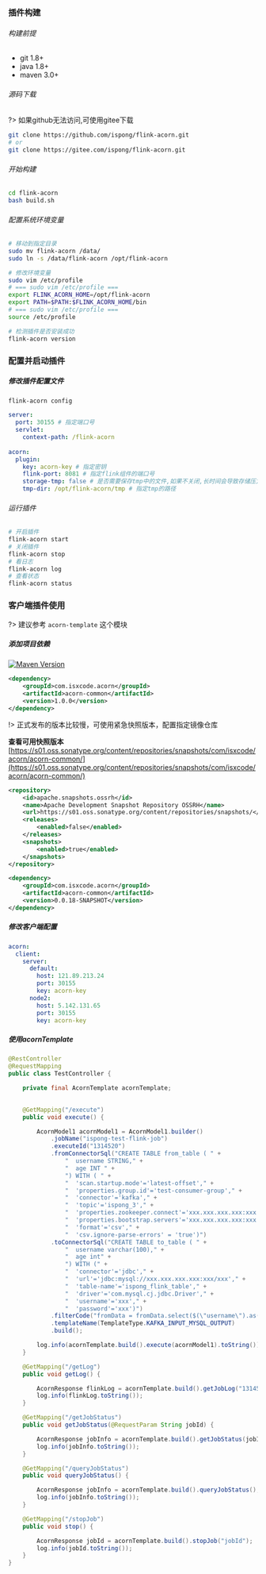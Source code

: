 ### 插件构建

###### 构建前提

- git 1.8+
- java 1.8+
- maven 3.0+

###### 源码下载

?> 如果github无法访问,可使用gitee下载

```bash
git clone https://github.com/ispong/flink-acorn.git
# or
git clone https://gitee.com/ispong/flink-acorn.git
```

###### 开始构建

```bash
cd flink-acorn
bash build.sh
```

###### 配置系统环境变量

```bash
# 移动到指定目录
sudo mv flink-acorn /data/
sudo ln -s /data/flink-acorn /opt/flink-acorn

# 修改环境变量
sudo vim /etc/profile
# === sudo vim /etc/profile ===
export FLINK_ACORN_HOME=/opt/flink-acorn
export PATH=$PATH:$FLINK_ACORN_HOME/bin
# === sudo vim /etc/profile ===
source /etc/profile

# 检测插件是否安装成功
flink-acorn version
```

### 配置并启动插件

##### 修改插件配置文件

```bash
flink-acorn config
```

```yaml
server:
  port: 30155 # 指定端口号
  servlet:
    context-path: /flink-acorn
  
acorn:
  plugin:
    key: acorn-key # 指定密钥
    flink-port: 8081 # 指定flink组件的端口号
    storage-tmp: false # 是否需要保存tmp中的文件,如果不关闭,长时间会导致存储压力
    tmp-dir: /opt/flink-acorn/tmp # 指定tmp的路径
```

###### 运行插件

```bash
# 开启插件
flink-acorn start
# 关闭插件
flink-acorn stop
# 看日志
flink-acorn log
# 查看状态
flink-acorn status
```

### 客户端插件使用

?> 建议参考 `acorn-template` 这个模块

##### 添加项目依赖

[![Maven Version](https://img.shields.io/maven-central/v/com.isxcode.acorn/acorn-common)](https://search.maven.org/artifact/com.isxcode.acorn/acorn-common)

```xml
<dependency>
    <groupId>com.isxcode.acorn</groupId>
    <artifactId>acorn-common</artifactId>
    <version>1.0.0</version>
</dependency>
```

!> 正式发布的版本比较慢，可使用紧急快照版本，配置指定镜像仓库

**查看可用快照版本**  [https://s01.oss.sonatype.org/content/repositories/snapshots/com/isxcode/acorn/acorn-common/](https://s01.oss.sonatype.org/content/repositories/snapshots/com/isxcode/acorn/acorn-common/)

```xml
<repository>
    <id>apache.snapshots.ossrh</id>
    <name>Apache Development Snapshot Repository OSSRH</name>
    <url>https://s01.oss.sonatype.org/content/repositories/snapshots/</url>
    <releases>
        <enabled>false</enabled>
    </releases>
    <snapshots>
        <enabled>true</enabled>
    </snapshots>
</repository>
```

```xml
<dependency>
    <groupId>com.isxcode.acorn</groupId>
    <artifactId>acorn-common</artifactId>
    <version>0.0.18-SNAPSHOT</version>
</dependency>
```

##### 修改客户端配置

```yaml
acorn:  
  client:
    server:
      default:
        host: 121.89.213.24
        port: 30155
        key: acorn-key
      node2:
        host: 5.142.131.65
        port: 30155
        key: acorn-key
```

##### 使用acornTemplate

```java
@RestController
@RequestMapping
public class TestController {

    private final AcornTemplate acornTemplate;

   
    @GetMapping("/execute")
    public void execute() {

        AcornModel1 acornModel1 = AcornModel1.builder()
            .jobName("ispong-test-flink-job")
            .executeId("1314520")
            .fromConnectorSql("CREATE TABLE from_table ( " +
                "  username STRING," +
                "  age INT " +
                ") WITH ( " +
                "  'scan.startup.mode'='latest-offset'," +
                "  'properties.group.id'='test-consumer-group'," +
                "  'connector'='kafka'," +
                "  'topic'='ispong_3'," +
                "  'properties.zookeeper.connect'='xxx.xxx.xxx.xxx:xxx'," +
                "  'properties.bootstrap.servers'='xxx.xxx.xxx.xxx:xxx'," +
                "  'format'='csv'," +
                "  'csv.ignore-parse-errors' = 'true')")
            .toConnectorSql("CREATE TABLE to_table ( " +
                "  username varchar(100)," +
                "  age int" +
                ") WITH (" +
                "  'connector'='jdbc'," +
                "  'url'='jdbc:mysql://xxx.xxx.xxx.xxx:xxx/xxx'," +
                "  'table-name'='ispong_flink_table'," +
                "  'driver'='com.mysql.cj.jdbc.Driver'," +
                "  'username'='xxx'," +
                "  'password'='xxx')")
            .filterCode("fromData = fromData.select($(\"username\").as(\"username\"),$(\"age\").as(\"age\"));")
            .templateName(TemplateType.KAFKA_INPUT_MYSQL_OUTPUT)
            .build();

        log.info(acornTemplate.build().execute(acornModel1).toString());
    }

    @GetMapping("/getLog")
    public void getLog() {

        AcornResponse flinkLog = acornTemplate.build().getJobLog("1314520");
        log.info(flinkLog.toString());
    }

    @GetMapping("/getJobStatus")
    public void getJobStatus(@RequestParam String jobId) {

        AcornResponse jobInfo = acornTemplate.build().getJobStatus(jobId);
        log.info(jobInfo.toString());
    }

    @GetMapping("/queryJobStatus")
    public void queryJobStatus() {

        AcornResponse jobInfo = acornTemplate.build().queryJobStatus();
        log.info(jobInfo.toString());
    }

    @GetMapping("/stopJob")
    public void stop() {

        AcornResponse jobId = acornTemplate.build().stopJob("jobId");
        log.info(jobId.toString());
    }
}
```
